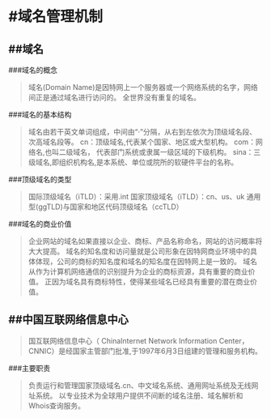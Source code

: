 #域名管理机制
====

##域名
----

###域名的概念
>
>域名(Domain Name)是因特网上一个服务器或一个网络系统的名字，网络间正是通过域名进行访问的。
>全世界没有重复的域名。
>
###域名的基本结构
>
>域名由若干英文单词组成，中间由“·”分隔，从右到左依次为顶级域名段、次高域名段等。
>cn：顶级域名,代表某个国家、地区或大型机构。
>com：网络名,也叫二级域名， 代表部门系统或隶属一级区域的下级机构。
>sina：三级域名,即组织机构名,是本系统、单位或院所的软硬件平台的名称。
>
###顶级域名的类型
>
>国际顶级域名（iTLD）：采用.int
>国家顶级域名（iTLD）：cn、us、uk
>通用型(ggTLD)与国家和地区代码顶级域名（ccTLD）
>
###域名的商业价值
>
>企业网站的域名如果直接以企业、商标、产品名称命名，网站的访问概率将大大提高。
>域名的知名度和访问量就是公司形象在因特网商业环境中的具体体现，公司的商标的知名度和域名的知名度在因特网上是一致的。
>域名从作为计算机网络通信的识别提升为企业的商标资源，具有重要的商业价值。
>正因为域名具有商标特性，使得某些域名已经具有重要的潜在商业价值。
>

##中国互联网络信息中心
----

>国互联网络信息中心（ ChinaInternet Network Information Center，CNNIC）是经国家主管部门批准,于1997年6月3日组建的管理和服务机构。
>
###主要职责
>
>负责运行和管理国家顶级域名.cn、中文域名系统、通用网址系统及无线网址系统。
>以专业技术为全球用户提供不间断的域名注册、域名解析和Whois查询服务。
>
